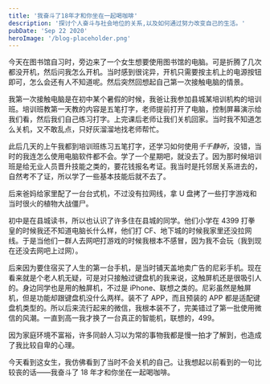 ```yaml
---
title: '我奋斗了18年才和你坐在一起喝咖啡'
description: '探讨个人奋斗与社会地位的关系,以及如何通过努力改变自己的生活。'
pubDate: 'Sep 22 2020'
heroImage: '/blog-placeholder.png'
---
```


今天在图书馆自习时，旁边来了一个女生想要使用图书馆的电脑。可是折腾了几次都没开机，然后问我怎么开机。当时感到很诧异，开机只需要按主机上的电源按钮即可，怎么会还有人不知道呢。然后突然回想起自己第一次接触电脑的情景。

我第一次接触电脑是在初中某个暑假的时候，我爸让我参加县城某培训机构的培训班。培训班教第一天教的内容是五笔打字，老师提前打开了电脑，控制屏幕演示给我们看，然后我们自己练习打字。上完课后老师让我们关机回家。当时我不知道怎么关机，又不敢乱点，只好灰溜溜地找老师帮忙。

此后几天的上午我都到培训班练习五笔打字，还学习如何使用*千千静听*，没错，当时的我连怎么使用电脑软件都不会。学了一个星期吧，就没去了。因为那时候培训班是给无业人员晋升技能之类的，要花钱报名考证。我当时是托邻居关系进去的，自然考不了证，所以学了一些基本技能后就不去了。

后来爸妈给家里配了一台台式机，不过没有拉网线，拿 U 盘拷了一些打字游戏和当时很火的植物大战僵尸。

初中是在县城读书，所以也认识了许多住在县城的同学。他们小学在 4399 打拳皇的时候我还不知道电脑长什么样，他们打 CF、地下城的时候我家里还没拉网线。于是当他们一群人去网吧打游戏的时候我根本不感冒，因为我不会玩（我到现在还没去网吧上过网）。

后来因为要住宿买了人生的第一台手机，是当时铺天盖地卖广告的尼彩手机。现在看来就是个老人机无疑，可是对只接触过键盘机的我来说，这触屏机还是很吸引人的。身边同学也是用的触屏机，不过是 iPhone、联想之类的。尼彩虽然是触屏机，但是功能却跟键盘机没什么两样。装不了 APP，而且预装的 APP 都是适配键盘机类型的。所以后来流行起来的微信，我根本装不了，完美错过了第一批使用微信的风潮。一直到高一我才换了一台真正的智能机，联想的，499。

因为家庭环境不富裕，许多同龄人习以为常的事物我都是慢一拍才了解到，也造成了我比较自卑的心理。

今天看到这女生，我仿佛看到了当时不会关机的自己。让我想起以前看到的一句比较丧的话——我奋斗了 18 年才和你坐在一起喝咖啡。
